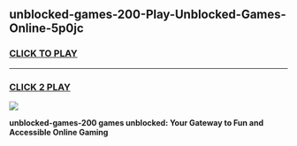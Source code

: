 
## unblocked-games-200-Play-Unblocked-Games-Online-5p0jc
<h3>
<a href="https://premium76.site?title=unblocked-games-200&ref=24A">CLICK TO PLAY</a></h3>
<hr>

<h3>
<a href="https://premium76.site?title=unblocked-games-200&ref=24A">CLICK 2 PLAY</a>
  
</h3>

<a href="https://premium76.site?title=unblocked-games-200&ref=24A"><img src="https://clearcache.store/games.png"></a>


**unblocked-games-200 games unblocked: Your Gateway to Fun and Accessible Online Gaming**
